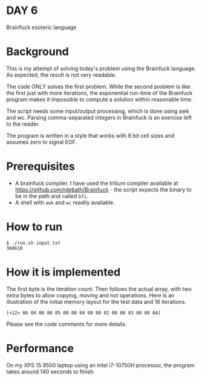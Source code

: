 # DAY 6

Brainfuck esoteric language

# Background

This is my attempt of solving today's problem using the Brainfuck
language. As expected, the result is not very readable.

The code ONLY solves the first problem. While the second problem is
like the first just with more iterations, the exponential run-time of
the Brainfuck program makes it impossible to compute a solution within
reasonable time.

The script needs some input/output processing, which is done using awk
and wc. Parsing comma-separated integers in Brainfuck is an exercise
left to the reader.

The program is written in a style that works with 8 bit cell sizes and
assumes zero to signal EOF.

# Prerequisites

* A brainfuck compiler. I have used the tritium compiler available at
  https://github.com/rdebath/Brainfuck - the script expects the binary
  to be in the path and called `bfi`.
* A shell with `awk` and `wc` readily available.

# How to run

```console
$ ./run.sh input.txt
360610
```

# How it is implemented

The first byte is the iteration count. Then follows the actual array,
with two extra bytes to allow copying, moving and not operations. Here
is an illustration of the initial memory layout for the test data and
18 iterations.

```
[<12> 0A 04 00 00 05 00 00 04 00 00 02 00 00 03 00 00 0A]
```

Please see the code comments for more details.

# Performance

On my XPS 15 9500 laptop using an Intel i7-10750H processor, the
program takes around 140 seconds to finish.
